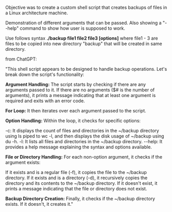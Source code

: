 Objective was to create a custom shell script that creates backups of files in a Linux architecture machine. 

Demonstration of different arguments that can be passed. Also showing a "--help" command to show how user is supposed to work.

Use follows syntax **./backup file1 file2 file3 [options]** where file1 - 3 are files to be copied into new directory "backup" that will be created in same directory.

from ChatGPT: 

"This shell script appears to be designed to handle backup operations. Let's break down the script's functionality:

**Argument Handling:** The script starts by checking if there are any arguments passed to it. If there are no arguments ($# is the number of arguments), it prints a message indicating that at least one argument is required and exits with an error code.

**For Loop:** It then iterates over each argument passed to the script.

**Option Handling:** Within the loop, it checks for specific options:

  -c: It displays the count of files and directories in the ~/backup directory using ls piped to wc -l, and then displays the disk usage of ~/backup using du -h.
  -l: It lists all files and directories in the ~/backup directory.
  --help: It provides a help message explaining the syntax and options available.
  
**File or Directory Handling:** For each non-option argument, it checks if the argument exists:

If it exists and is a regular file (-f), it copies the file to the ~/backup directory.
If it exists and is a directory (-d), it recursively copies the directory and its contents to the ~/backup directory.
If it doesn't exist, it prints a message indicating that the file or directory does not exist.

**Backup Directory Creation:** Finally, it checks if the ~/backup directory exists. If it doesn't, it creates it."



